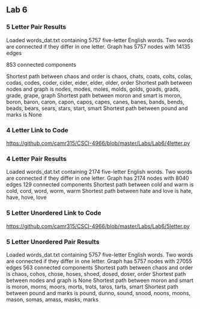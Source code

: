 ## Lab 6
### 5 Letter Pair Results
Loaded words_dat.txt containing 5757 five-letter English words.
Two words are connected if they differ in one letter.
Graph has 5757 nodes with 14135 edges

853 connected components

Shortest path between chaos and order is
chaos, chats, coats, colts, colas, codas, codes, coder, cider, eider, elder, older, order
Shortest path between nodes and graph is
nodes, modes, moles, molds, golds, goads, grads, grade, grape, graph
Shortest path between moron and smart is
moron, boron, baron, caron, capon, capos, capes, canes, banes, bands, bends, beads, bears, sears, stars, start, smart
Shortest path between pound and marks is
None

### 4 Letter Link to Code
https://github.com/camr315/CSCI-4966/blob/master/Labs/Lab6/4letter.py

### 4 Letter Pair Results
Loaded words_dat.txt containing 2174 five-letter English words.
Two words are connected if they differ in one letter.
Graph has 2174 nodes with 8040 edges
129 connected components
Shortest path between cold and warm is
cold, cord, word, worm, warm
Shortest path between hate and love is
hate, have, hove, love

### 5 Letter Unordered Link to Code
https://github.com/camr315/CSCI-4966/blob/master/Labs/Lab6/5letter.py

### 5 Letter Unordered Pair Results
Loaded words_dat.txt containing 5757 five-letter English words.
Two words are connected if they differ in one letter.
Graph has 5757 nodes with 27055 edges
563 connected components
Shortest path between chaos and order is
chaos, cohos, chose, hoses, shoed, dosed, doser, order
Shortest path between nodes and graph is
None
Shortest path between moron and smart is
moron, morns, moors, morts, trots, taros, tarts, smart
Shortest path between pound and marks is
pound, dunno, sound, snood, noons, moons, mason, somas, amass, masks, marks
